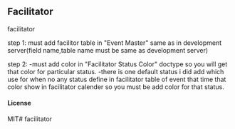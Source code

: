## Facilitator

facilitator

step 1:
must add facilitor table in "Event Master" same as in development server(field name,table name must be same as development server)

step 2:
  -must add color in "Facilitator Status Color" doctype so you will get that color for particular status.
  -there is one default status i did add which use for when no any status define in facilitator table of event that time that color show in facilitator calender so you must be add color for that status.
  

#### License

MIT# facilitator
